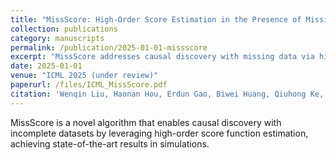 ```yaml
---
title: "MissScore: High-Order Score Estimation in the Presence of Missing Data"
collection: publications
category: manuscripts
permalink: /publication/2025-01-01-missscore
excerpt: "MissScore addresses causal discovery with missing data via high-order score estimation and robust score matching."
date: 2025-01-01
venue: "ICML 2025 (under review)"
paperurl: /files/ICML_MissScore.pdf
citation: 'Wenqin Liu, Haonan Hou, Erdun Gao, Biwei Huang, Qiuhong Ke, Howard Bondell, Mingming Gong. "MissScore: High-Order Score Estimation in the Presence of Missing Data." <i>ICML 2025 (under review)</i>.'
---
```

MissScore is a novel algorithm that enables causal discovery with incomplete datasets by leveraging high-order score function estimation, achieving state-of-the-art results in simulations.
